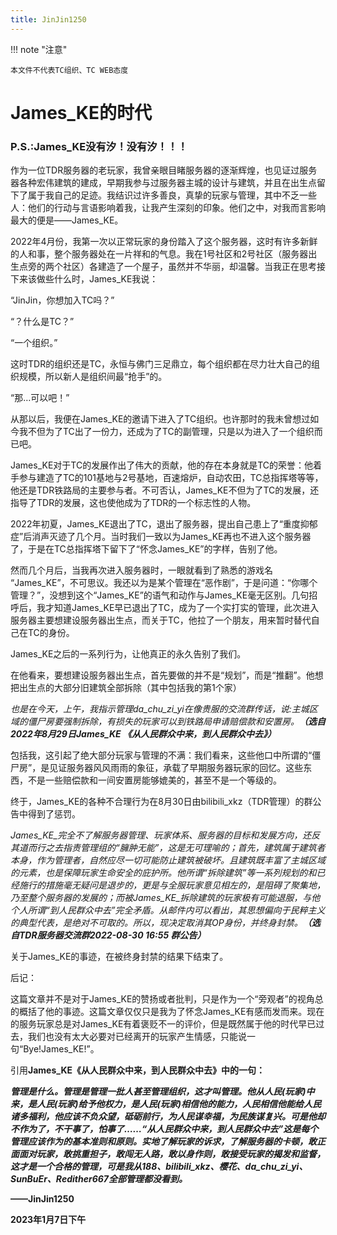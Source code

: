 ```yaml
---
title: JinJin1250
---
```

!!! note "注意"

    本文件不代表TC组织、TC WEB态度
# James_KE的时代
### P.S.:James_KE没有汐！没有汐！！！
作为一位TDR服务器的老玩家，我曾亲眼目睹服务器的逐渐辉煌，也见证过服务器各种宏伟建筑的建成，早期我参与过服务器主城的设计与建筑，并且在出生点留下了属于我自己的足迹。我结识过许多善良，真挚的玩家与管理，其中不乏一些人：他们的行动与言语影响着我，让我产生深刻的印象。他们之中，对我而言影响最大的便是——James_KE。

2022年4月份，我第一次以正常玩家的身份踏入了这个服务器，这时有许多新鲜的人和事，整个服务器处在一片祥和的气息。我在1号社区和2号社区（服务器出生点旁的两个社区）各建造了一个屋子，虽然并不华丽，却温馨。当我正在思考接下来该做些什么时，James_KE我说：

“JinJin，你想加入TC吗？”

“？什么是TC？”

“一个组织。”

这时TDR的组织还是TC，永恒与佛门三足鼎立，每个组织都在尽力壮大自己的组织规模，所以新人是组织间最“抢手”的。

“那…可以吧！”

从那以后，我便在James_KE的邀请下进入了TC组织。也许那时的我未曾想过如今我不但为了TC出了一份力，还成为了TC的副管理，只是以为进入了一个组织而已吧。

James_KE对于TC的发展作出了伟大的贡献，他的存在本身就是TC的荣誉：他着手参与建造了TC的101基地与2号基地，百速熔炉，自动农田，TC总指挥塔等等，他还是TDR铁路局的主要参与者。不可否认，James_KE不但为了TC的发展，还指导了TDR的发展，这也使他成为了TDR的一个标志性的人物。

2022年初夏，James_KE退出了TC，退出了服务器，提出自己患上了“重度抑郁症”后消声灭迹了几个月。当时我们一致以为James_KE再也不进入这个服务器了，于是在TC总指挥塔下留下了“怀念James_KE”的字样，告别了他。

然而几个月后，当我再次进入服务器时，一眼就看到了熟悉的游戏名 “James_KE”，不可思议。我还以为是某个管理在“恶作剧”，于是问道：“你哪个管理？”，没想到这个“James_KE”的语气和动作与James_KE毫无区别。几句招呼后，我才知道James_KE早已退出了TC，成为了一个实打实的管理，此次进入服务器主要想建设服务器出生点，而关于TC，他拉了一个朋友，用来暂时替代自己在TC的身份。

James_KE之后的一系列行为，让他真正的永久告别了我们。

在他看来，要想建设服务器出生点，首先要做的并不是“规划”，而是“推翻”。他想把出生点的大部分旧建筑全部拆除（其中包括我的第1个家）

*也是在今天，上午，我指示管理da_chu_zi_yi在像贵服的交流群传话，说:主城区域的僵尸房要强制拆除，有损失的玩家可以到铁路局申请赔偿款和安置房。****（选自2022年8月29日James_KE 《从人民群众中来，到人民群众中去》）***

包括我，这引起了绝大部分玩家与管理的不满：我们看来，这些他口中所谓的“僵尸房”，是见证服务器风风雨雨的象征，承载了早期服务器玩家的回忆。这些东西，不是一些赔偿款和一间安置房能够媲美的，甚至不是一个等级的。

终于，James_KE的各种不合理行为在8月30日由bilibili_xkz（TDR管理）的群公告中得到了惩罚。

*James_KE_完全不了解服务器管理、玩家体系、服务器的目标和发展方向，还反其道而行之去指责管理组的“臃肿无能”，这是无可理喻的；首先，建筑属于建筑者本身，作为管理者，自然应尽一切可能防止建筑被破坏。且建筑既丰富了主城区域的元素，也是保障玩家生命安全的庇护所。他所谓“拆除建筑”等一系列规划的和已经施行的措施毫无疑问是退步的，更是与全服玩家意见相左的，是阻碍了聚集地，乃至整个服务器的发展的；而被James_KE_拆除建筑的玩家极有可能退服，与他个人所谓“到人民群众中去”完全矛盾。从邮件内可以看出，其思想偏向于民粹主义的典型代表，是绝对不可取的。所以，现决定取消其OP身份，并终身封禁。****（选自TDR服务器交流群2022-08-30 16:55 群公告）***

关于James_KE的事迹，在被终身封禁的结果下结束了。

后记：

这篇文章并不是对于James_KE的赞扬或者批判，只是作为一个“旁观者”的视角总的概括了他的事迹。这篇文章仅仅只是我为了怀念James_KE有感而发而来。现在的服务玩家总是对James_KE有着褒贬不一的评价，但是既然属于他的时代早已过去，我们也没有太大必要对已经离开的玩家产生情感，只能说一句“Bye!James_KE!”。

引用**James_KE《从人民群众中来，到人民群众中去》中的一句：**

***管理是什么。管理是管理一批人甚至管理组织，这才叫管理。他从人民(玩家)中来，是人民(玩家)给予他权力，是人民(玩家)相信他的能力，人民相信他能给人民诸多福利，他应该不负众望，砥砺前行，为人民谋幸福，为民族谋复兴。可是他却不作为了，不干事了，怕事了……“从人民群众中来，到人民群众中去”这是每个管理应该作为的基本准则和原则。实地了解玩家的诉求，了解服务器的卡顿，敢正面面对玩家，敢挑重担子，敢闯无人路，敢以身作则，敢接受玩家的揭发和监督，这才是一个合格的管理，可是我从188、bilibili_xkz、樱花、da_chu_zi_yi、SunBuEr、Redither667全部管理都没看到。***

**——JinJin1250**

**2023年1月7日下午**